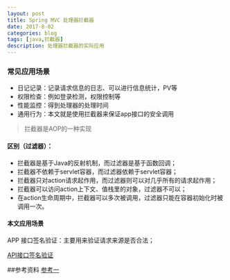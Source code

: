 ```yaml
---
layout: post
title: Spring MVC 处理器拦截器
date: 2017-8-02
categories: blog
tags: [java,拦截器]
description: 处理器拦截器的实际应用
---
```


### 常见应用场景
* 日记记录：记录请求信息的日志、可以进行信息统计，PV等  
* 权限检查：例如登录检测，权限控制等   
* 性能监控：得到处理器的处理时间  
* 通用行为：本文就是使用拦截器来保证app接口的安全调用  
>拦截器是AOP的一种实现

#### 区别（过滤器）：  
* 拦截器是基于Java的反射机制，而过滤器是基于函数回调；  
* 拦截器不依赖于servlet容器，而过滤器依赖于servlet容器；  
* 拦截器只对action请求起作用，而过滤器则可以对几乎所有的请求起作用；    
* 拦截器可以访问action上下文、值栈里的对象，过滤器不可以；  
* 在action生命周期中，拦截器可以多次被调用，过滤器只能在容器初始化时被调用一次。    

#### 本文应用场景  
APP 接口签名验证：主要用来验证请求来源是否合法；  

[API接口签名验证](http://www.jianshu.com/p/d47da77b6419)



##参考资料
[参考一](http://jinnianshilongnian.iteye.com/blog/1670856)
